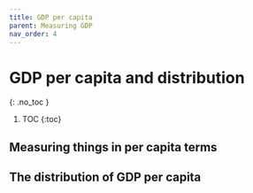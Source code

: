 ```yaml
---
title: GDP per capita
parent: Measuring GDP
nav_order: 4
---
```


# GDP per capita and distribution
{: .no_toc }

1. TOC 
{:toc}

## Measuring things in per capita terms

## The distribution of GDP per capita